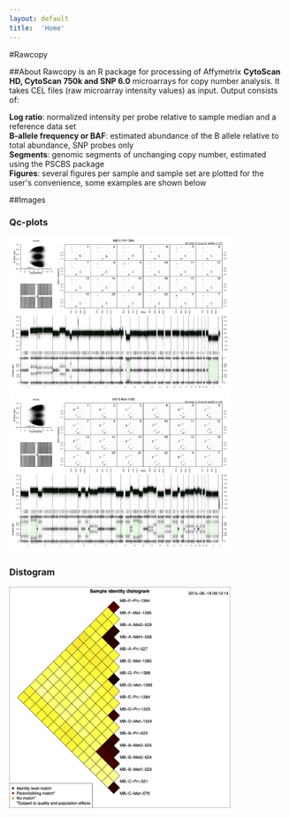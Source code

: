 ```yaml
---
layout: default
title:  'Home'
---
```


#Rawcopy

##About
Rawcopy is an R package for processing of Affymetrix <b>CytoScan HD, CytoScan 750k and SNP 6.0</b> microarrays for copy number analysis. It takes CEL files (raw microarray intensity values) as input. Output consists of:

<b>Log ratio</b>: normalized intensity per probe relative to sample median and a reference data set  
<b>B-allele frequency or BAF</b>: estimated abundance of the B allele relative to total abundance, SNP probes only  
<b>Segments</b>: genomic segments of unchanging copy number, estimated using the PSCBS package  
<b>Figures</b>: several figures per sample and sample set are plotted for the user's convenience, some examples are shown below


##Images

### Qc-plots
<a href='/images/qc.MB-E-Pri-1384.png'> 
<img src='/images/qc.MB-E-Pri-1384.png' width="400px">
</a>
<a href='/images/qc.MB-E-Met-1385.png'> 
<img src='/images/qc.MB-E-Met-1385.png' width="400px">
</a>


### Distogram
<a href='/images/sampleIdentityDistogram.png'> 
<img src='/images/sampleIdentityDistogram.png'  width="400px">
</a>



